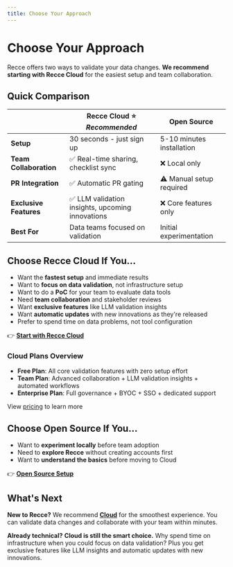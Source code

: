 ```yaml
---
title: Choose Your Approach
---
```


# Choose Your Approach

Recce offers two ways to validate your data changes. **We recommend starting with Recce Cloud** for the easiest setup and team collaboration.

## Quick Comparison

| | **Recce Cloud** ⭐ *Recommended* | **Open Source** |
|---|---|---|
| **Setup** | 30 seconds - just sign up | 5-10 minutes installation |
| **Team Collaboration** | ✅ Real-time sharing, checklist sync | ❌ Local only |
| **PR Integration** | ✅ Automatic PR gating | ⚠️ Manual setup required |
| **Exclusive Features** | ✅ LLM validation insights, upcoming innovations | ❌ Core features only |
| **Best For** | Data teams focused on validation | Initial experimentation |

## Choose Recce Cloud If You...

- Want the **fastest setup** and immediate results
- Want to **focus on data validation**, not infrastructure setup
- Want to do a **PoC** for your team to evaluate data tools
- Need **team collaboration** and stakeholder reviews
- Want **exclusive features** like LLM validation insights
- Want **automatic updates** with new innovations as they're released
- Prefer to spend time on data problems, not tool configuration

👉 **[Start with Recce Cloud](start-free-with-cloud.md)**

### Cloud Plans Overview

- **Free Plan**: All core validation features with zero setup effort
- **Team Plan**: Advanced collaboration + LLM validation insights + automated workflows  
- **Enterprise Plan**: Full governance + BYOC + SSO + dedicated support

View [pricing](https://reccehq.com/pricing) to learn more

## Choose Open Source If You...

- Want to **experiment locally** before team adoption
- Need to **explore Recce** without creating accounts first
- Want to **understand the basics** before moving to Cloud

👉 **[Open Source Setup](installation.md)**


## What's Next

**New to Recce?** We recommend **[Cloud](start-free-with-cloud.md)** for the smoothest experience. You can validate data changes and collaborate with your team within minutes.

**Already technical?** **Cloud is still the smart choice.** Why spend time on infrastructure when you could focus on data validation? Plus you get exclusive features like LLM insights and automatic updates with new innovations.